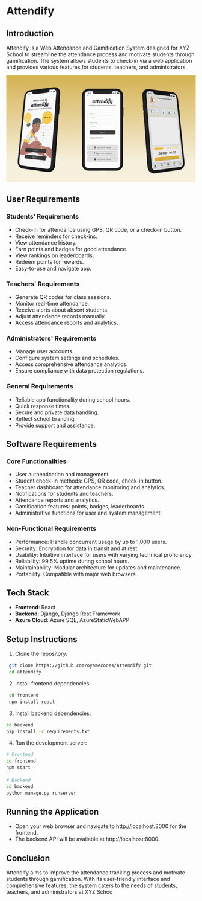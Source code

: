 # Attendify

## Introduction
Attendify is a Web Attendance and Gamification System designed for XYZ School to streamline the attendance process and motivate students through gamification. The system allows students to check-in via a web application and provides various features for students, teachers, and administrators.

![Mockup](./docs/Mockups/main.svg)

## User Requirements

### Students' Requirements
- Check-in for attendance using GPS, QR code, or a check-in button.
- Receive reminders for check-ins.
- View attendance history.
- Earn points and badges for good attendance.
- View rankings on leaderboards.
- Redeem points for rewards.
- Easy-to-use and navigate app.

### Teachers' Requirements
- Generate QR codes for class sessions.
- Monitor real-time attendance.
- Receive alerts about absent students.
- Adjust attendance records manually.
- Access attendance reports and analytics.

### Administrators' Requirements
- Manage user accounts.
- Configure system settings and schedules.
- Access comprehensive attendance analytics.
- Ensure compliance with data protection regulations.

### General Requirements
- Reliable app functionality during school hours.
- Quick response times.
- Secure and private data handling.
- Reflect school branding.
- Provide support and assistance.

## Software Requirements

### Core Functionalities
- User authentication and management.
- Student check-in methods: GPS, QR code, check-in button.
- Teacher dashboard for attendance monitoring and analytics.
- Notifications for students and teachers.
- Attendance reports and analytics.
- Gamification features: points, badges, leaderboards.
- Administrative functions for user and system management.

### Non-Functional Requirements
- Performance: Handle concurrent usage by up to 1,000 users.
- Security: Encryption for data in transit and at rest.
- Usability: Intuitive interface for users with varying technical proficiency.
- Reliability: 99.5% uptime during school hours.
- Maintainability: Modular architecture for updates and maintenance.
- Portability: Compatible with major web browsers.

## Tech Stack
- **Frontend**: React
- **Backend**: Django, Django Rest Framework
- **Azure Cloud**: Azure SQL, AzureStaticWebAPP

## Setup Instructions
1. Clone the repository:
  ```bash
   git clone https://github.com/oyamecodes/attendify.git
   cd attendify
  ```
   
2. Install frontend dependencies:
  ```bash
   cd frontend
   npm install react
  ```
3. Install backend dependencies:
  ```bash
  cd backend
  pip install -r requirements.txt
  ```
4. Run the development server:
  ```bash
  # Frontend
  cd frontend
  npm start
  
  # Backend
  cd backend
  python manage.py runserver
  ```
## Running the Application
- Open your web browser and navigate to http://localhost:3000 for the frontend.
- The backend API will be available at http://localhost:8000.

## Conclusion
Attendify aims to improve the attendance tracking process and motivate students through gamification. With its user-friendly interface and comprehensive features, the system caters to the needs of students, teachers, and administrators at XYZ Schoo
